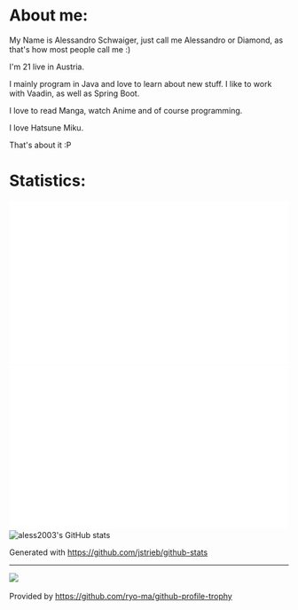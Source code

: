 
# About me:
My Name is Alessandro Schwaiger, just call me Alessandro or Diamond, as that's how most people call me :)

I'm 21 live in Austria.

I mainly program in Java and love to learn about new stuff.
I like to work with Vaadin, as well as Spring Boot.

I love to read Manga, watch Anime and of course programming.

I love Hatsune Miku.

That's about it :P

# Statistics:

![](https://raw.githubusercontent.com/aless2003/aless2003/2855c9e60688568660cd252965bfd17bd4d45add/generated/overview.svg)
![](https://raw.githubusercontent.com/aless2003/aless2003/2855c9e60688568660cd252965bfd17bd4d45add/generated/languages.svg)
![aless2003's GitHub stats](https://github-readme-stats.vercel.app/api?username=aless2003&count_private=true)

Generated with https://github.com/jstrieb/github-stats

---
![](https://github-profile-trophy.vercel.app/?username=aless2003&theme=tokyonight&column=-1)

Provided by https://github.com/ryo-ma/github-profile-trophy
